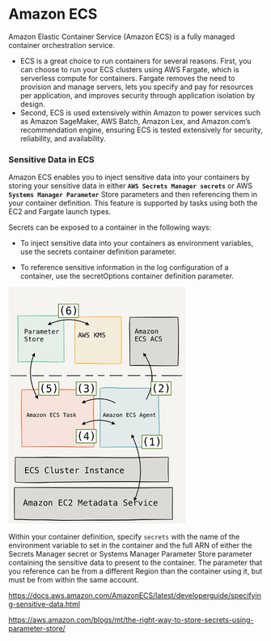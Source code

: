 # Amazon ECS
Amazon Elastic Container Service (Amazon ECS) is a fully managed container orchestration service.

- ECS is a great choice to run containers for several reasons. First, you can choose to run your ECS clusters using AWS Fargate, which is serverless compute for containers. Fargate removes the need to provision and manage servers, lets you specify and pay for resources per application, and improves security through application isolation by design.
- Second, ECS is used extensively within Amazon to power services such as Amazon SageMaker, AWS Batch, Amazon Lex, and Amazon.com’s recommendation engine, ensuring ECS is tested extensively for security, reliability, and availability.

### Sensitive Data in ECS

Amazon ECS enables you to inject sensitive data into your containers by storing your sensitive data in either **`AWS Secrets Manager secrets`** or AWS **`Systems Manager Parameter`** Store parameters and then referencing them in your container definition. This feature is supported by tasks using both the EC2 and Fargate launch types.

Secrets can be exposed to a container in the following ways:

- To inject sensitive data into your containers as environment variables, use the secrets container definition parameter.

- To reference sensitive information in the log configuration of a container, use the secretOptions container definition parameter.


![alt](../images/ecs-secrets.png)

Within your container definition, specify `secrets` with the name of the environment variable to set in the container and the full ARN of either the Secrets Manager secret or Systems Manager Parameter Store parameter containing the sensitive data to present to the container. The parameter that you reference can be from a different Region than the container using it, but must be from within the same account.

https://docs.aws.amazon.com/AmazonECS/latest/developerguide/specifying-sensitive-data.html

https://aws.amazon.com/blogs/mt/the-right-way-to-store-secrets-using-parameter-store/
